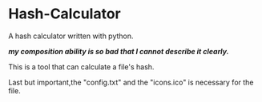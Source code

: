 # Hash-Calculator
A hash calculator written with python.

***my composition ability is so bad that I cannot describe it clearly.***

This is a tool that can calculate a file's hash.

Last but important,the "config.txt" and the "icons.ico" is necessary for the file.
